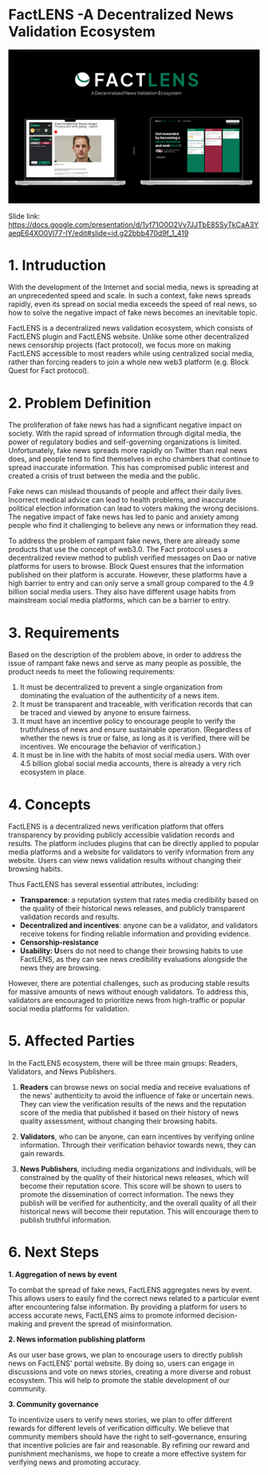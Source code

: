 # FactLENS -A Decentralized News Validation Ecosystem

![image](https://github.com/Tongji-Blockchain-Association/eth-beijing-hackathon-2023/blob/main/asset/image.png?raw=true)


Slide link: https://docs.google.com/presentation/d/1yf71O0O2Vv7JJTbE85SyTkCaA3YaeqE64XO0Vl77-IY/edit#slide=id.g22bbb470d9f_1_419
# 1. Intruduction

With the development of the Internet and social media, news is spreading at an unprecedented speed and scale. In such a context, fake news spreads rapidly, even its spread on social media exceeds the speed of real news, so how to solve the negative impact of fake news becomes an inevitable topic.

FactLENS is a decentralized news validation ecosystem,  which consists of FactLENS plugin and FactLENS website. Unlike some other decentralized news censorship projects (fact protocol), we focus more on making FactLENS accessible to most readers while using centralized social media, rather than forcing readers to join a whole new web3 platform (e.g. Block Quest for Fact protocol). 

# 2. Problem Definition

The proliferation of fake news has had a significant negative impact on society. With the rapid spread of information through digital media, the power of regulatory bodies and self-governing organizations is limited. Unfortunately, fake news spreads more rapidly on Twitter than real news does, and people tend to find themselves in echo chambers that continue to spread inaccurate information. This has compromised public interest and created a crisis of trust between the media and the public.

Fake news can mislead thousands of people and affect their daily lives. Incorrect medical advice can lead to health problems, and inaccurate political election information can lead to voters making the wrong decisions. The negative impact of fake news has led to panic and anxiety among people who find it challenging to believe any news or information they read.

To address the problem of rampant fake news, there are already some products that use the concept of web3.0. The Fact protocol uses a decentralized review method to publish verified messages on Dao or native platforms for users to browse. Block Quest ensures that the information published on their platform is accurate. However, these platforms have a high barrier to entry and can only serve a small group compared to the 4.9 billion social media users. They also have different usage habits from mainstream social media platforms, which can be a barrier to entry.

# 3. Requirements

Based on the description of the problem above, in order to address the issue of rampant fake news and serve as many people as possible, the product needs to meet the following requirements:

1. It must be decentralized to prevent a single organization from dominating the evaluation of the authenticity of a news item.
2. It must be transparent and traceable, with verification records that can be traced and viewed by anyone to ensure fairness.
3. It must have an incentive policy to encourage people to verify the truthfulness of news and ensure sustainable operation. (Regardless of whether the news is true or false, as long as it is verified, there will be incentives. We encourage the behavior of verification.)
4. It must be in line with the habits of most social media users. With over 4.5 billion global social media accounts, there is already a very rich ecosystem in place.

# 4. Concepts

FactLENS is a decentralized news verification platform that offers transparency by providing publicly accessible validation records and results. The platform includes plugins that can be directly applied to popular media platforms and a website for validators to verify information from any website. Users can view news validation results without changing their browsing habits.

Thus FactLENS has several essential attributes, including: 

- **Transparence**: a reputation system that rates media credibility based on the quality of their historical news releases, and publicly transparent validation records and results.
- **Decentralized and incentives**: anyone can be a validator, and validators receive tokens for finding reliable information and providing evidence.
- **Censorship-resistance**
- **Usability: U**sers do not need to change their browsing habits to use FactLENS, as they can see news credibility evaluations alongside the news they are browsing.

However, there are potential challenges, such as producing stable results for massive amounts of news without enough validators. To address this, validators are encouraged to prioritize news from high-traffic or popular social media platforms for validation.

# 5. Affected Parties

In the FactLENS ecosystem, there will be three main groups: Readers, Validators, and News Publishers.

1. **Readers** can browse news on social media and receive evaluations of the news' authenticity to avoid the influence of fake or uncertain news. They can view the verification results of the news and the reputation score of the media that published it based on their history of news quality assessment, without changing their browsing habits.

2. **Validators**, who can be anyone, can earn incentives by verifying online information. Through their verification behavior towards news, they can gain rewards.

3. **News Publishers**, including media organizations and individuals, will be constrained by the quality of their historical news releases, which will become their reputation score. This score will be shown to users to promote the dissemination of correct information. The news they publish will be verified for authenticity, and the overall quality of all their historical news will become their reputation. This will encourage them to publish truthful information.

# 6. Next Steps

**1. Aggregation of news by event**

To combat the spread of fake news, FactLENS aggregates news by event. This allows users to easily find the correct news related to a particular event after encountering false information. By providing a platform for users to access accurate news, FactLENS aims to promote informed decision-making and prevent the spread of misinformation.

**2. News information publishing platform**

As our user base grows, we plan to encourage users to directly publish news on FactLENS' portal website. By doing so, users can engage in discussions and vote on news stories, creating a more diverse and robust ecosystem. This will help to promote the stable development of our community.

**3. Community governance**

To incentivize users to verify news stories, we plan to offer different rewards for different levels of verification difficulty. We believe that community members should have the right to self-governance, ensuring that incentive policies are fair and reasonable. By refining our reward and punishment mechanisms, we hope to create a more effective system for verifying news and promoting accuracy.
